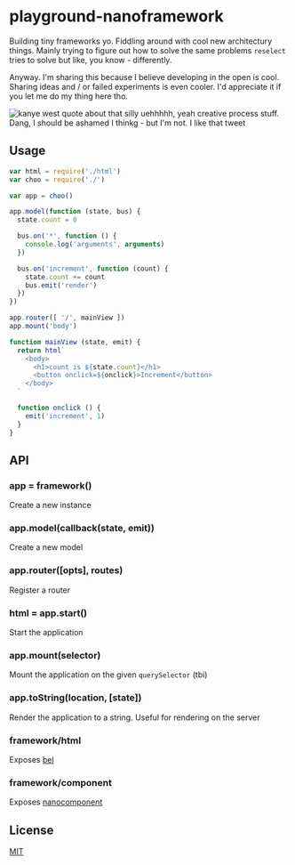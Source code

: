 # playground-nanoframework
Building tiny frameworks yo. Fiddling around with cool new architectury things.
Mainly trying to figure out how to solve the same problems `reselect` tries to
solve but like, you know - differently.

Anyway. I'm sharing this because I believe developing in the open is cool.
Sharing ideas and / or failed experiments is even cooler. I'd appreciate it if
you let me do my thing here tho.

![kanye west quote about that silly uehhhhh, yeah creative process stuff. Dang,
I should be ashamed I thinkg - but I'm not. I like that
tweet](./a-can-of-kanye/screenshot.png)

## Usage
```js
var html = require('./html')
var choo = require('./')

var app = choo()

app.model(function (state, bus) {
  state.count = 0

  bus.on('*', function () {
    console.log('arguments', arguments)
  })

  bus.on('increment', function (count) {
    state.count += count
    bus.emit('render')
  })
})

app.router([ '/', mainView ])
app.mount('body')

function mainView (state, emit) {
  return html`
    <body>
      <h1>count is ${state.count}</h1>
      <button onclick=${onclick}>Increment</button>
    </body>
  `

  function onclick () {
    emit('increment', 1)
  }
}
```

## API
### app = framework()
Create a new instance

### app.model(callback(state, emit))
Create a new model

### app.router([opts], routes)
Register a router

### html = app.start()
Start the application

### app.mount(selector)
Mount the application on the given `querySelector` (tbi)

### app.toString(location, [state])
Render the application to a string. Useful for rendering on the server

### framework/html
Exposes [bel](https://github.com/shama/bel)

### framework/component
Exposes [nanocomponent](https://github.com/yoshuawuyts/nanocomponent)

## License
[MIT](https://tldrlegal.com/license/mit-license)
